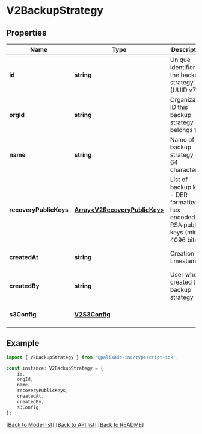# V2BackupStrategy


## Properties

Name | Type | Description | Notes
------------ | ------------- | ------------- | -------------
**id** | **string** | Unique identifier for the backup strategy (UUID v7) | [optional] [default to undefined]
**orgId** | **string** | Organization ID this backup strategy belongs to | [optional] [default to undefined]
**name** | **string** | Name of the backup strategy (2-64 characters) | [optional] [default to undefined]
**recoveryPublicKeys** | [**Array&lt;V2RecoveryPublicKey&gt;**](V2RecoveryPublicKey.md) | List of backup keys - DER formatted, hex encoded RSA public keys (min 4096 bits) | [optional] [default to undefined]
**createdAt** | **string** | Creation timestamp | [optional] [default to undefined]
**createdBy** | **string** | User who created the backup strategy | [optional] [default to undefined]
**s3Config** | [**V2S3Config**](V2S3Config.md) |  | [optional] [default to undefined]

## Example

```typescript
import { V2BackupStrategy } from '@palisade-inc/typescript-sdk';

const instance: V2BackupStrategy = {
    id,
    orgId,
    name,
    recoveryPublicKeys,
    createdAt,
    createdBy,
    s3Config,
};
```

[[Back to Model list]](../README.md#documentation-for-models) [[Back to API list]](../README.md#documentation-for-api-endpoints) [[Back to README]](../README.md)
